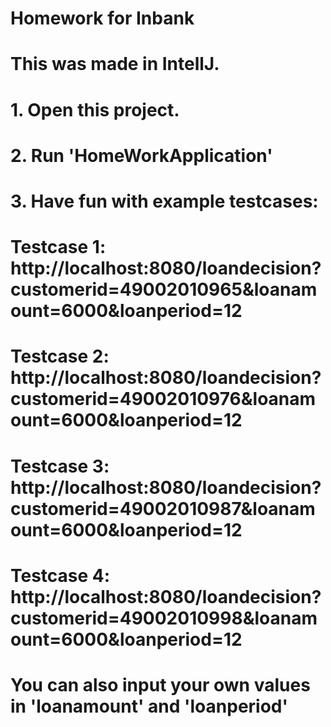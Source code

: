 # Homework for Inbank
# This was made in IntellJ. 
# 1. Open this project.
# 2. Run 'HomeWorkApplication'
# 3. Have fun with example testcases:
# Testcase 1: http://localhost:8080/loandecision?customerid=49002010965&loanamount=6000&loanperiod=12
# Testcase 2: http://localhost:8080/loandecision?customerid=49002010976&loanamount=6000&loanperiod=12
# Testcase 3: http://localhost:8080/loandecision?customerid=49002010987&loanamount=6000&loanperiod=12
# Testcase 4: http://localhost:8080/loandecision?customerid=49002010998&loanamount=6000&loanperiod=12
# You can also input your own values in 'loanamount' and 'loanperiod'
